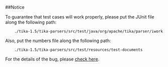 ##Notice

To guarantee that test cases will work properly, please put the JUnit file along the following path:

        ./tika-1.5/tika-parsers/src/test/java/org/apache/tika/parser/iwork
        
Also, put the numbers file along the following path:

        ./tika-1.5/tika-parsers/src/test/resources/test-documents
        
For the details of the bug, please [check here](https://issues.apache.org/jira/browse/TIKA-921).
